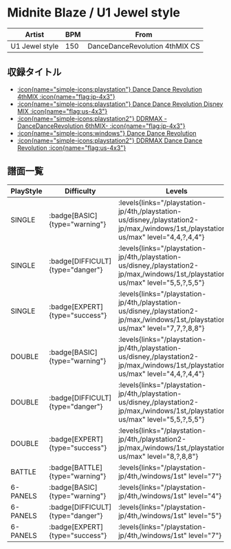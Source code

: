 # Midnite Blaze / U1 Jewel style

|Artist|BPM|From|
|------|---|----|
|U1 Jewel style|150|DanceDanceRevolution 4thMIX CS|

## 収録タイトル

- [:icon{name="simple-icons:playstation"} Dance Dance Revolution 4thMIX :icon{name="flag:jp-4x3"}](/playstation-jp/4th)
- [:icon{name="simple-icons:playstation"} Dance Dance Revolution Disney MIX :icon{name="flag:us-4x3"}](/playstation-us/disney)
- [:icon{name="simple-icons:playstation2"} DDRMAX -DanceDanceRevolution 6thMIX- :icon{name="flag:jp-4x3"}](/playstation2-jp/max)
- [:icon{name="simple-icons:windows"} Dance Dance Revolution](/windows/1st)
- [:icon{name="simple-icons:playstation2"} DDRMAX Dance Dance Revolution :icon{name="flag:us-4x3"}](/playstation2-us/max)

## 譜面一覧

|PlayStyle|Difficulty|Levels|Notes|Movie|
|---------|----------|------|-----|-----|
|SINGLE| :badge[BASIC]{type="warning"}| :levels{links="/playstation-jp/4th,/playstation-us/disney,/playstation2-jp/max,/windows/1st,/playstation2-us/max" level="4,4,?,4,4"}|176/0||
|SINGLE| :badge[DIFFICULT]{type="danger"}| :levels{links="/playstation-jp/4th,/playstation-us/disney,/playstation2-jp/max,/windows/1st,/playstation2-us/max" level="5,5,?,5,5"}|196/0||
|SINGLE| :badge[EXPERT]{type="success"}| :levels{links="/playstation-jp/4th,/playstation-us/disney,/playstation2-jp/max,/windows/1st,/playstation2-us/max" level="7,7,?,8,8"}|333/0||
|DOUBLE| :badge[BASIC]{type="warning"}| :levels{links="/playstation-jp/4th,/playstation-us/disney,/playstation2-jp/max,/windows/1st,/playstation2-us/max" level="4,4,?,4,4"}|178/0||
|DOUBLE| :badge[DIFFICULT]{type="danger"}| :levels{links="/playstation-jp/4th,/playstation-us/disney,/playstation2-jp/max,/windows/1st,/playstation2-us/max" level="5,5,?,5,5"}|224/0||
|DOUBLE| :badge[EXPERT]{type="success"}| :levels{links="/playstation-jp/4th,/playstation2-jp/max,/windows/1st,/playstation2-us/max" level="8,?,8,8"}|334/0||
|BATTLE| :badge[BATTLE]{type="warning"}| :levels{links="/playstation-jp/4th,/windows/1st" level="7"}|||
|6-PANELS| :badge[BASIC]{type="warning"}| :levels{links="/playstation-jp/4th,/windows/1st" level="4"}|176/0||
|6-PANELS| :badge[DIFFICULT]{type="danger"}| :levels{links="/playstation-jp/4th,/windows/1st" level="5"}|196/0||
|6-PANELS| :badge[EXPERT]{type="success"}| :levels{links="/playstation-jp/4th,/windows/1st" level="7"}|332/0||
